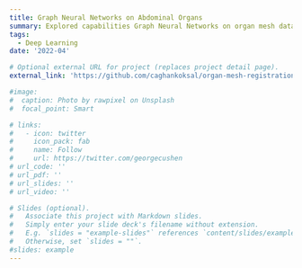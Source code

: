 ```yaml
---
title: Graph Neural Networks on Abdominal Organs 
summary: Explored capabilities Graph Neural Networks on organ mesh data. Used GNNs to predict Age, BMI, Sex, Height and weight of the patients.
tags:
  - Deep Learning
date: '2022-04'

# Optional external URL for project (replaces project detail page).
external_link: 'https://github.com/caghankoksal/organ-mesh-registration-and-property-prediction'

#image:
#  caption: Photo by rawpixel on Unsplash
#  focal_point: Smart

# links:
#   - icon: twitter
#     icon_pack: fab
#     name: Follow
#     url: https://twitter.com/georgecushen
# url_code: ''
# url_pdf: ''
# url_slides: ''
# url_video: ''

# Slides (optional).
#   Associate this project with Markdown slides.
#   Simply enter your slide deck's filename without extension.
#   E.g. `slides = "example-slides"` references `content/slides/example-slides.md`.
#   Otherwise, set `slides = ""`.
#slides: example
---
```


